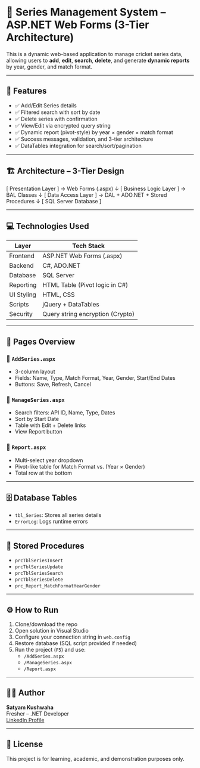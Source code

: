 # 🏏 Series Management System – ASP.NET Web Forms (3-Tier Architecture)

This is a dynamic web-based application to manage cricket series data, allowing users to **add**, **edit**, **search**, **delete**, and generate **dynamic reports** by year, gender, and match format.

---

## 📌 Features

- ✅ Add/Edit Series details
- ✅ Filtered search with sort by date
- ✅ Delete series with confirmation
- ✅ View/Edit via encrypted query string
- ✅ Dynamic report (pivot-style) by year × gender × match format
- ✅ Success messages, validation, and 3-tier architecture
- ✅ DataTables integration for search/sort/pagination

---

## 🏗 Architecture – 3-Tier Design

[ Presentation Layer ] → Web Forms (.aspx)
↓
[ Business Logic Layer ] → BAL Classes
↓
[ Data Access Layer ] → DAL + ADO.NET + Stored Procedures
↓
[ SQL Server Database ]


---

## 💻 Technologies Used

| Layer        | Tech Stack                        |
|--------------|----------------------------------|
| Frontend     | ASP.NET Web Forms (.aspx)         |
| Backend      | C#, ADO.NET                        |
| Database     | SQL Server                        |
| Reporting    | HTML Table (Pivot logic in C#)   |
| UI Styling   | HTML, CSS                         |
| Scripts      | jQuery + DataTables               |
| Security     | Query string encryption (Crypto)  |

---

## 📄 Pages Overview

### 🔹 `AddSeries.aspx`
- 3-column layout
- Fields: Name, Type, Match Format, Year, Gender, Start/End Dates
- Buttons: Save, Refresh, Cancel

### 🔹 `ManageSeries.aspx`
- Search filters: API ID, Name, Type, Dates
- Sort by Start Date
- Table with Edit + Delete links
- View Report button

### 🔹 `Report.aspx`
- Multi-select year dropdown
- Pivot-like table for Match Format vs. (Year × Gender)
- Total row at the bottom

---

## 🗄️ Database Tables

- `tbl_Series`: Stores all series details
- `ErrorLog`: Logs runtime errors

---

## 🧠 Stored Procedures

- `prcTblSeriesInsert`
- `prcTblSeriesUpdate`
- `prcTblSeriesSearch`
- `prcTblSeriesDelete`
- `prc_Report_MatchFormatYearGender`

---

## ⚙️ How to Run

1. Clone/download the repo
2. Open solution in Visual Studio
3. Configure your connection string in `web.config`
4. Restore database (SQL script provided if needed)
5. Run the project (`F5`) and use:
   - `/AddSeries.aspx`
   - `/ManageSeries.aspx`
   - `/Report.aspx`

---

## 🙋‍♂️ Author

**Satyam Kushwaha**  
Fresher – .NET Developer  
[LinkedIn Profile](https://www.linkedin.com/in/satyam-kushwaha-6ba6a8302)

---

## 📃 License

This project is for learning, academic, and demonstration purposes only.
